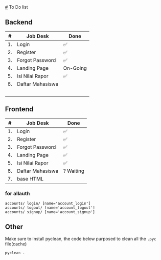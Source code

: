 [#](#.md) To Do list

## Backend

| #  | Job Desk         | Done     |
|----|------------------|----------|
| 1. | Login            | ✅        |
| 2. | Register         | ✅        |
| 3. | Forgot Password  | ✅        |
| 4. | Landing Page     | On-Going |
| 5. | Isi Nilai Rapor  | ✅        |
| 6. | Daftar Mahasiswa |          |
|    | &nbsp;           |          |

## Frontend

| #  | Job Desk         | Done      |
|----|------------------|-----------|
| 1. | Login            | ✅        |
| 2. | Register         | ✅        |
| 3. | Forgot Password  | ✅        |
| 4. | Landing Page     | ✅        |
| 5. | Isi Nilai Rapor  | ✅        |
| 6. | Daftar Mahasiswa | ? Waiting |
| 7. | base HTML        |           |

### for allauth

```text
accounts/ login/ [name='account_login']
accounts/ logout/ [name='account_logout']
accounts/ signup/ [name='account_signup']
```

## Other

Make sure to install pyclean, the code below purposed to clean all the `.pyc` file(cache)

```bash
pyclean .
```
